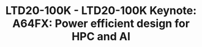 ---
categories:
- ltd20
description: Fujitsu&nbsp;developed the A64FX processor that is optimized for HPC
  (High Performance Computing) and the AI(Artificial Intelligence).<br>A64FX is used
  in Fugaku supercomputer which is a massively parallel supercomputer and a successor
  to K-computer.<br>A64FX is based on&nbsp;Fujitsu&nbsp;microarchitecture, as used
  in our SPARC64 and mainframe processor development.<br>It provides the world's top-class
  flops/watt, computing performance and memory bandwidth. A64FX Prototype took 1st
  place in the&nbsp;Green500 November 2019.<br>To achieve high performance and low
  power consumption in a wide range of actual applications, we collaboratively work
  with RIKEN&nbsp;(co-design).<br>For ISA (Instruction Set Architecture),&nbsp;Fujitsu&nbsp;chose
  to adopt the Armv8-A with SVE (Scalable Vector Extension) to best position&nbsp;the
  Fugaku to utilize and contribute to a broader user base.<br>Fujitsu&nbsp;has collaborated
  with Arm as a lead partner and contributed to the development of SVE of the HPC
  and AI extension for the&nbsp;Armv8-A.<br>I would explain the processor features
  from the standpoint of microarchitecture and ISA.
image:
  featured: 'true'
  path: https://static.linaro.org/connect/ltd20/images/LTD20-100K.png
session_id: LTD20-100K
session_room: Linaro Tech Days Track 1
session_slot:
  end_time: 2020-03-24 09:25
  start_time: 2020-03-24 09:00
session_speakers:
- speaker_bio: Takekazu Tabata is an engineer at Fujitsu. His research interests include
    microprocessor design. Especially, he is in charge of &nbsp;high-performance core
    microarchitecture design and instruction set architecture.
  speaker_company: Fujitsu Limited
  speaker_image: http://avatars.sched.co/c/da/10545751/avatar.jpg.320x320px.jpg?c2b
  speaker_name: Takekazu Tabata
  speaker_position: Staff engineer
  speaker_role: attendee, speaker
session_track: HPC
tag: session
tags: HPC
title: 'LTD20-100K - LTD20-100K Keynote: A64FX: Power efficient design for HPC and
  AI'
---